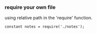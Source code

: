 ### require your own file
using relative path in the 'require' function.
```
constant notes = require('./notes');
```